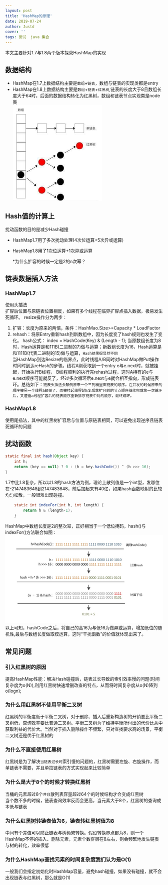 ```yaml
---
layout: post
title: 'HashMap的原理'
date: 2019-07-24
author: Justd
cover: ''
tags: 面试  java 集合 
---
```

本文主要针对1.7与1.8两个版本探究HashMap的实现  


## 数据结构   
- HashMap在1.7上数据结构主要是`数组`+`链表`，数组与链表的实现类都是entry
- HashMap在1.8上数据结构主要是`数组`+`链表`+`红黑树`,链表的长度大于8且数组长度大于64时，后面的数据结构转化为红黑树，数组和链表节点实现类是node类  
![](../assets/img/2019-07/hashmap.png)

## Hash值的计算上  
扰动函数的目的是减少Hash碰撞  
- HashMap1.7用了多次扰动处理(4次位运算+5次异或运算)  
- HashMap1.8用了1次位运算+1次异或运算  
  
  *为什么扩容的时候一定是2的n次幂？   

## 链表数据插入方法  
### HashMap1.7  
使用头插法  
扩容后位置与原链表位置相反，如果有多个线程在临界扩容点插入数据，极易发生死循环。 resize操作分为两步：
1. 扩容：长度为原来的两倍，条件：HashMao.Size>=Capacity * LoadFactor
2. rehash：将原Entry重新hash到新数组中，因为长度变了hash规则也发生了变化。
hash公式： index = HashCode(Key) & (Length - 1);
当原数组长度为8时，Hash运算是和111B(二进制的7)做与运算；新数组长度为16，Hash运算是和1111B(代表二进制的15)做与运算，`Hash结果很显然不同`  
当HashMap到达Resize的临界点，此时线程A/B同时对HashMap做Put操作时同时到达reHash的步骤。线程A刚获取到一个entry e与e.next时，就被挂起，开始执行B线程， B线程顺利的执行完rehash过程，这时A持有的e与e.next顺序可能就反了，经过多次循环后e.next与e就会相互指向，形成链表环。总结如下：`链表头插法会颠倒原来一个三列桶里面链表的顺序。在并发的时候原来的顺序被另一个线程a颠倒了，而被挂起线程b恢复后拿扩容前的节点顺序继续完成第一次循环后，又遵循a线程扩容后的链表顺序重新排序链表中对的顺序，最终成环。`

### HashMap1.8  
使用尾插法，其中的红黑树扩容后与位置与原链表相同，可以避免出现逆序且链表死循环的问题  

## 扰动函数  
```java
static final int hash(Object key) {
    int h;
    return (key == null) ? 0 : (h = key.hashCode()) ^ (h >>> 16);
}
```
1.7中比1.8复杂，所以以1.8的hash方法为例，理论上散列值是一个int型，发哪位在-2147483648到2147483648，前后加起来有40亿，如果hash函数映射的比较均匀松散，一般很难出现碰撞。
```java
    static int indexFor(int h, int length) {
        return h & (length-1);
    }
```
HashMap中数组长度是2的整次幂，正好相当于一个低位掩码，hash()与indexFor()方法联合如图：
![](../assets/img/2019-07/hash.png)
以上可知，hashCode之后，将自己的高16为与低16为做异或运算，增加低位的随机性,最后与数组长度做取模运算，这时“干扰函数”的价值就体现出来了。

## 常见问题  

### 引入红黑树的原因   
提高HashMap性能：解决Hash碰撞后，链表过长导致的索引效率慢的问题(时间复杂度为o(N)),利用红黑树快速增删改查的特点，从而将时间复杂度从o(N)降到o(logn);   


### 为什么用红黑树不使用平衡二叉树   
红黑树的平衡度低于平衡二叉树，对于删除、插入后重新构造树的开销要比平衡二叉树低，查询效率要比普通二叉树。平衡二叉树为了维持平衡所付出的代价比从中获取利益的代价大。当然对于插入删除操作不频繁，只对查找要求高的场景，平衡二叉树还是优于红黑树的   


### 为什么不直接使用红黑树  
红黑树是为了解决`当链表过长时`索引慢的问题的，红黑树需要左旋、右旋操作，而单链表不需要，并且单拉链表的方式实现起来比较简单   


### 为什么是大于8个的时候才转换红黑树  
当桶的元素超过8个`并且`散列表容量超过64个的时候结构才会变成红黑树  
当个数不多的时候，链表查询效率反而会更高，当元素大于8个，红黑树的查询成本低与链表 


### 为什么红黑树转链表值为6，链表转红黑树值为8  
中间有个差值可以防止链表与树频繁转换。假设转换界点都为8，则一个HashMap不停的插入、删除元素，元素个数徘徊在8左右，则会频繁地发生链表与树的转化，效率很低    


### 为什么HashMap查找元素的时间复杂度我们认为是O(1)  
一般我们会指定初始化时HashMap容量，避免hash碰撞，如果没有碰撞，就不会出现链表与红黑树，那么就是O(1)  


